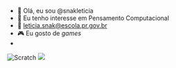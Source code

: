 - 👋 Olá, eu sou @snakleticia
- 👀 Eu tenho interesse em Pensamento Computacional
- 📧 leticia.snak@escola.pr.gov.br
- 🎮 Eu gosto de *games*
- 
![Scratch](https://img.shields.io/badge/Scratch-4D97FF?style=for-the-badge&logo=Scratch&logoColor=white)
<img src = "https://img.shields.io/badge/JavaScript-323330?style=for-the-badge&logo=javascript&logoColor=F7DF1E">

